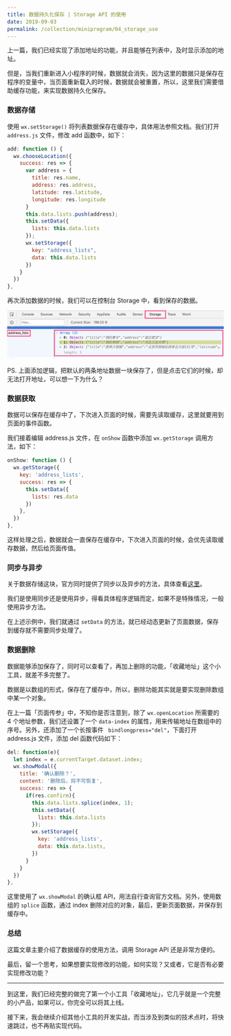 ```yaml
---
title: 数据持久化保存 | Storage API 的使用
date: 2019-09-03
permalink: /collection/miniprogram/04_storage_use
---
```


上一篇，我们已经实现了添加地址的功能，并且能够在列表中，及时显示添加的地址。

但是，当我们重新进入小程序的时候，数据就会消失，因为这里的数据只是保存在程序的变量中，当页面重新载入的时候，数据就会被重置，所以，这里我们需要借助缓存功能，来实现数据持久化保存。

### 数据存储
使用 `wx.setStorage()` 将列表数据保存在缓存中，具体用法参照文档。我们打开 `address.js` 文件，修改 add 函数中，如下：

```js
add: function () {
  wx.chooseLocation({
    success: res => {
      var address = {
        title: res.name,
        address: res.address,
        latitude: res.latitude,
        longitude: res.longitude
      }
      this.data.lists.push(address);
      this.setData({
        lists: this.data.lists
      });
      wx.setStorage({
        key: "address_lists",
        data: this.data.lists
      })
    }
  })
},
```

再次添加数据的时候，我们可以在控制台 Storage 中，看到保存的数据。

![](/image/collections/miniprogram/2019-09-03-07-43-53.png)

PS. 上面添加逻辑，把默认的两条地址数据一块保存了，但是点击它们的时候，却无法打开地址，可以想一下为什么？

### 数据获取
数据可以保存在缓存中了，下次进入页面的时候，需要先读取缓存，这里就要用到页面的事件函数。

我们接着编辑 address.js 文件，在 `onShow` 函数中添加 `wx.getStorage` 调用方法，如下：

```js
onShow: function () {
  wx.getStorage({
    key: 'address_lists',
    success: res => {
      this.setData({
        lists: res.data
      })
    },
  })
},
```

这样处理之后，数据就会一直保存在缓存中，下次进入页面的时候，会优先读取缓存数据，然后给页面传值。

### 同步与异步
关于数据存储这块，官方同时提供了同步以及异步的方法，具体查看[这里](https://developers.weixin.qq.com/miniprogram/dev/api/storage/wx.setStorageSync.html)。

我们是使用同步还是使用异步，得看具体程序逻辑而定，如果不是特殊情况，一般使用异步方法。

在上述示例中，我们就通过 `setData` 的方法，就已经动态更新了页面数据，保存到缓存就不需要同步处理了。

### 数据删除
数据能够添加保存了，同时可以查看了，再加上删除的功能，「收藏地址」这个小工具，就差不多完整了。

数据是以数组的形式，保存在了缓存中，所以，删除功能其实就是要实现删除数组中某一个对象。

在上一篇「页面传参」中，不知你是否注意到，除了 `wx.openLocation` 所需要的 4 个地址参数，我们还设置了一个 `data-index` 的属性，用来传输地址在数组中的序号。另外，还添加了一个长按事件 ` bindlongpress="del"`，下面打开 address.js 文件，添加 del 函数代码如下：

```js
del: function(e){
  let index = e.currentTarget.dataset.index;
  wx.showModal({
    title: '确认删除？',
    content: '删除后，将不可恢复',
    success: res => {
      if(res.confirm){
        this.data.lists.splice(index, 1);
        this.setData({
          lists: this.data.lists
        });
        wx.setStorage({
          key: 'address_lists',
          data: this.data.lists,
        })
      }
    }
  })
},
```

这里使用了 `wx.showModal` 的确认框 API，用法自行查询官方文档。另外，使用数组的 `splice` 函数，通过 index 删除对应的对象，最后，更新页面数据，并保存到缓存中。

### 总结
这篇文章主要介绍了数据缓存的使用方法，调用 Storage API 还是非常方便的。

最后，留一个思考，如果想要实现修改的功能，如何实现？又或者，它是否有必要实现修改功能？

- - - - -
到这里，我们已经完整的做完了第一个小工具「收藏地址」，它几乎就是一个完整的小产品，如果可以，你完全可以将其上线。

接下来，我会继续介绍其他小工具的开发实战，而当涉及到类似的技术点时，将快速跳过，也不再贴实现代码。